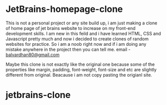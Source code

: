 # JetBrains-homepage-clone
This is not a personal project or any site build up, i am just making a clone of home page of jet brains website to increase on my front-end development skills.
I am new in this feild and i have learned HTML, CSS and Javascript pretty much and now i decided to create clones of random websites for practice.
So i am a noob right now and if i am doing any mistake anywhere in the project then you can tell me.
email - balvardhan80@gmail.com

Maybe this clone is not exactly like the original one because some of the properties like margin, padding, font-weight, font-size and etc are slightly different from original. Beacause i am not copy pasting the origianl site.


# jetbrains-clone
